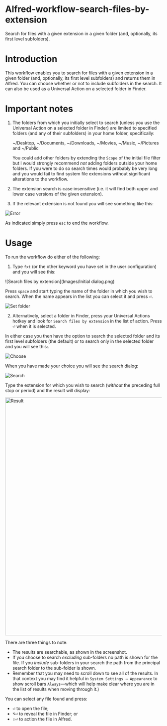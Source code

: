 # Alfred-workflow-search-files-by-extension
Search for files with a given extension in a given folder (and, optionally, its first level subfolders).

# Introduction

This workflow enables you to search for files with a given extension in a given folder (and, optionally, its first level subfolders) and returns them in Alfred. You can choose whether or not to include subfolders in the search. It can also be used as a Universal Action on a selected folder in Finder.

# Important notes

1. The folders from which you initially select to search (unless you use the Universal Action on a selected folder in Finder) are limited to specified folders (and any of their subfolders) in your home folder, specifically:

	~/Desktop, ~/Documents, ~/Downloads, ~/Movies, ~/Music, ~/Pictures and ~/Public  

	You could add other folders by extending the `Scope` of the initial file filter but I would strongly recommend *not* adding folders outside your home folders. If you were to do so search times would probably be very long and you would fail to find system file extensions without significant alterations to the workflow.

2. The extension search is case insensitive (i.e. it will find both upper and lower case versions of the given extension). 

3. If the relevant extension is not found you will see something like this:

![Error](https://github.com/user-attachments/assets/56ade17f-6668-488e-811f-2de5237eef02)


As indicated simply press `esc` to end the workflow.

# Usage

To run the workflow do either of the following:

1. Type `fxt` (or the other keyword you have set in the user configuration) and you will see this:

![Search files by extension](Images/Initial dialog.png)

Press `space` and start typing the name of the folder in which you wish to search. When the name appears in the list you can select it and press <kbd>⏎</kbd>.

![Set folder](https://github.com/user-attachments/assets/bfca5a1e-e01f-4d4d-a8c3-d9cc8c659b0c)


2. Alternatively, select a folder in Finder, press your Universal Actions hotkey and look for `Search files by extension` in the list of action. Press <kbd>⏎</kbd> when it is selected.


In either case you then have the option to search the selected folder and its first level subfolders (the default) or to search only in the selected folder and you will see this:.

![Choose](https://github.com/user-attachments/assets/09dd5798-d70a-4c58-b459-108c2d76f5c8)


When you have made your choice you will see the search dialog:

![Search](https://github.com/user-attachments/assets/6801751f-7956-4712-a991-fede1fe0c543)


Type the extension for which you wish to search (*without* the preceding full stop or period) and the result will display:

<img width="764" alt="Result" src="https://github.com/user-attachments/assets/7d4ddda6-5a28-43cb-8fd0-38ebc026586b">


There are three things to note:

- The results are searchable, as shown in the screenshot.
- If you choose to search *excluding* sub-folders no path is shown for the file. If you *include* sub-folders in your search the path from the principal search folder to the sub-folder is shown.
- Remember that you may need to scroll down to see all of the results. In that context you may find it helpful in `System Settings → Appearance` to show scroll bars `Always`—which will help make clear where you are in the list of results when moving through it.)

You can select any file found and press:

- <kbd>⏎</kbd> to open the file;
- <kbd>⌥</kbd><kbd>⏎</kbd> to reveal the file in Finder; or
- <kbd>⇧</kbd><kbd>⏎</kbd> to action the file in Alfred.
